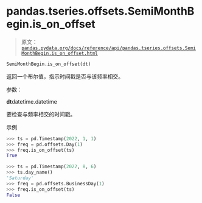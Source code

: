# pandas.tseries.offsets.SemiMonthBegin.is_on_offset

> 原文：[`pandas.pydata.org/docs/reference/api/pandas.tseries.offsets.SemiMonthBegin.is_on_offset.html`](https://pandas.pydata.org/docs/reference/api/pandas.tseries.offsets.SemiMonthBegin.is_on_offset.html)

```py
SemiMonthBegin.is_on_offset(dt)
```

返回一个布尔值，指示时间戳是否与该频率相交。

参数：

**dt**datetime.datetime

要检查与频率相交的时间戳。

示例

```py
>>> ts = pd.Timestamp(2022, 1, 1)
>>> freq = pd.offsets.Day(1)
>>> freq.is_on_offset(ts)
True 
```

```py
>>> ts = pd.Timestamp(2022, 8, 6)
>>> ts.day_name()
'Saturday'
>>> freq = pd.offsets.BusinessDay(1)
>>> freq.is_on_offset(ts)
False 
```
